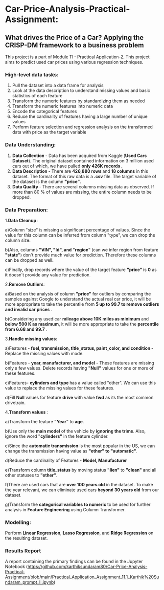 # Car-Price-Analysis-Practical-Assignment:
## What drives the Price of a Car? Applying the CRISP-DM framework to a business problem
This project is a part of Module 11 - Practical Application-2. This project aims to predict used car prices using various regression techniques.

### High-level data tasks:
1) Pull the dataset into a data frame for analysis
2) Look at the data description to understand missing values and basic statistics of each feature
3) Transform the numeric features by standardizing them as needed
4) Transform the numeric features into numeric data
5) Encode the categorical features
6) Reduce the cardinality of features having a large number of unique values
7) Perform feature selection and regression analysis on the transformed data with price as the target variable

### Data Understanding:

1) <b>Data Collection </b> - Data has been acquired from Kaggle (<b>Used Cars Dataset</b>). The original dataset contained information on 3 million used cars out of 
which, we have pulled <b> only 426K records </b>.
2) <b>Data Description </b> - There are <b>426,880 rows </b> and <b>18 columns</b> in this dataset. The format of this raw data is a <b> .csv</b> file.
The target variable of the dataset is the column <b>"price"</b>.
3) <b>Data Quality </b>- There are several columns missing data as observed. If more than 80 % of values are missing, the entire column needs to be dropped.

### Data Preparation:
1.<b>Data Cleanup </b>:

a)Column "size" is missing a significant percentage of values. Since the value for this column can be inferred from column "type", we can drop 
the column size.

b)Also, columns <b>"VIN", "Id", and "region" </b> (can we infer region from feature <b>"state"</b>) don't provide much value for prediction.
Therefore these columns can be dropped as well. 

c)Finally, drop records where the value of the target feature <b>"price"</b> is <b>0</b> as it doesn't provide any value for prediction.

2.<b>Remove Outliers</b>:

a)Based on the analysis of column <b>"price"</b> for outliers by comparing the samples against Google to understand the actual real car price, it will be more 
appropriate to take the percentile from <b>5 up to 99.7 to remove outliers and invalid car prices </b>.

b)Considering any used car <b>mileage above 10K miles as minimum</b> and <b>below 500 K as maximum</b>, it will be more appropriate to take the <b>percentile from 6.68 
and 99.7 </b>.

3.<b>Handle missing values</b>:

a)Features - <b>fuel, transmission, title_status, paint_color, and condition </b>- Replace the missing values with mode.

b)Features - <b>year, manufacturer, and model</b> - These features are missing only a few values. Delete records having <b>"Null"</b> values for one or more of these 
features.

c)Features- <b>cylinders and type </b> has a value called "other". We can use this value to replace the missing values for these features.

d)Fill <b>Null</b> values for feature <b>drive</b> with value <b>fwd</b> as its the most common drivetrain.

4.<b>Transform values </b>:

a)Transform the feature <b>"Year"</b> to <b>age</b>.

b)Use only the <b>main model</b> of the vehicle by <b>ignoring the trims</b>. Also, ignore the word <b>"cylinders"</b> in the feature cylinder.

c)Since the <b>automatic transmission</b> is the most popular in the US, we can change the transmission having value as <b>"other" to "automatic"</b>.

d)Reduce the cardinality of Features - <b> Model, Manufacturer </b>

e)Transform column <b>title_status</b> by moving status <b>"lien"</b> to <b>"clean"</b> and all other statuses to <b>"other"</b>.

f)There are used cars that are <b>over 100 years old</b> in the dataset. To make the year relevant, we can eliminate used cars <b>beyond 30 years old</b> from our 
dataset.

g)Transform the <b>categorical variables to numeric </b> to be used for further analysis in <b>Feature Engineering</b> using Column Transformer.

### Modelling:
Perform <b>Linear Regression</b>, <b>Lasso Regression</b>, and <b>Ridge Regression</b> on the resulting dataset.

### Results Report
A report containing the primary findings can be found in the Jupyter Notebook (https://github.com/karthiksundaram80/Car-Price-Analysis-Practical-Assignment/blob/main/Practical_Application_Assignment_11.1_Karthik%20Sundaram_prompt_II.ipynb)
